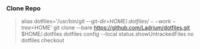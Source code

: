 ### Clone Repo

> alias dotfiles='/usr/bin/git --git-dir=$HOME/.dotfiles/ --work-tree=$HOME'
> git clone --bare https://github.com/Ladrium/dotfiles.git $HOME/.dotfiles
> dotfiles config --local status.showUntrackedFiles no
> dotfiles checkout
